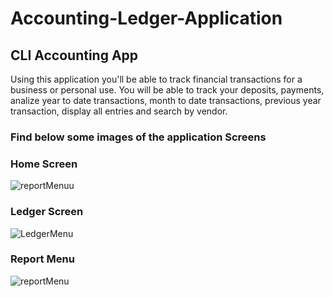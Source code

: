 # Accounting-Ledger-Application
## CLI Accounting App
Using this application you'll be able to track financial transactions for a business or personal use.
You will be able to track your deposits, payments, analize year to date transactions, month to date transactions,  previous year transaction, display all entries and search by vendor. 

### Find below some images of the application Screens 

### Home Screen
![reportMenuu](https://github.com/user-attachments/assets/426a061c-921c-4431-a1d0-dfb0078a6038)

### Ledger Screen
![LedgerMenu](https://github.com/user-attachments/assets/021f2a40-385c-4210-9508-605a90593474)

### Report Menu
![reportMenu](https://github.com/user-attachments/assets/c8034e96-f9d0-45aa-883c-78adf54b70c7)



